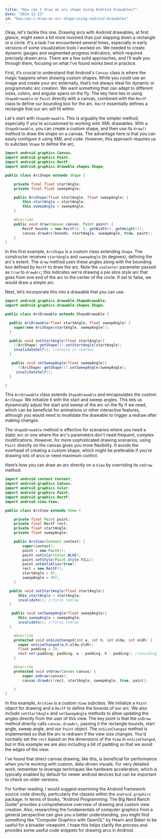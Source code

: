```yaml
---
title: "How can I draw an arc shape using Android drawables?"
date: "2024-12-23"
id: "how-can-i-draw-an-arc-shape-using-android-drawables"
---
```


Okay, let's tackle this one. Drawing arcs with Android drawables, at first glance, might seem a bit more involved than just slapping down a rectangle or a circle. It's a task I’ve encountered several times, especially in early versions of some visualization tools I worked on. We needed to create dynamic gauges and segmented progress indicators, which required precisely drawn arcs. There are a few solid approaches, and I’ll walk you through them, focusing on what I've found works best in practice.

First, it’s crucial to understand that Android's `Canvas` class is where the magic happens when drawing custom shapes. While you *could* use an image and create your arc externally, that’s not always ideal for dynamic or programmatic arc creation. We want something that can adapt to different sizes, colors, and angular spans on the fly. The key here lies in using `ShapeDrawable` or `Paint` directly with a canvas, combined with the `RectF` class to define our bounding box for the arc. `RectF` essentially defines a rectangle that our arc will fit within.

Let's start with `ShapeDrawable`. This is arguably the simpler method, especially if you're accustomed to working with XML drawables. With a `ShapeDrawable`, you can create a custom shape, and then use its `draw()` method to draw the shape on a canvas. The advantage here is that you can easily configure it using XML and code. However, this approach requires us to subclass `Shape` to define the arc.

```java
import android.graphics.Canvas;
import android.graphics.Paint;
import android.graphics.RectF;
import android.graphics.drawable.shapes.Shape;

public class ArcShape extends Shape {

    private final float startAngle;
    private final float sweepAngle;

    public ArcShape(float startAngle, float sweepAngle) {
        this.startAngle = startAngle;
        this.sweepAngle = sweepAngle;
    }

    @Override
    public void draw(Canvas canvas, Paint paint) {
        RectF bounds = new RectF(0, 0, getWidth(), getHeight());
        canvas.drawArc(bounds, startAngle, sweepAngle, true, paint);
    }
}

```

In this first example, `ArcShape` is a custom class extending `Shape`. The constructor receives `startAngle` and `sweepAngle` (in degrees), defining the arc's extent. The `draw` method uses these angles along with the bounding box defined by `RectF` to draw the arc. Note the `useCenter` parameter passed as `true` to `drawArc`; this indicates we're drawing a pie slice style arc that goes from one end of the arc to the center of the circle. If set to false, we would draw a simple arc.

Next, let’s incorporate this into a drawable that you can use.

```java
import android.graphics.drawable.ShapeDrawable;
import android.graphics.drawable.shapes.Shape;

public class ArcDrawable extends ShapeDrawable {

  public ArcDrawable(float startAngle, float sweepAngle) {
    super(new ArcShape(startAngle, sweepAngle));
  }

  public void setStartAngle(float startAngle){
    ((ArcShape) getShape()).setStartAngle(startAngle);
    invalidateSelf(); //ensure it redraws
  }

   public void setSweepAngle(float sweepAngle){
      ((ArcShape) getShape()).setSweepAngle(sweepAngle);
     invalidateSelf();
  }

}
```

This `ArcDrawable` class extends `ShapeDrawable` and encapsulates the custom `ArcShape`. We initialize it with the start and sweep angles. This lets us dynamically adjust the start and sweep of the arc on the fly if we need, which can be beneficial for animations or other interactive features, although you would need to invalidate the drawable to trigger a redraw after making changes.

The `ShapeDrawable` method is effective for scenarios where you need a static arc or one where the arc's parameters don't need frequent, complex modifications. However, for more sophisticated drawing scenarios, using `Paint` directly on the canvas gives you more flexibility. It avoids the overhead of creating a custom shape, which might be preferable if you're drawing lots of arcs or need maximum control.

Here’s how you can draw an arc directly on a `View` by overriding its `onDraw` method.

```java
import android.content.Context;
import android.graphics.Canvas;
import android.graphics.Color;
import android.graphics.Paint;
import android.graphics.RectF;
import android.view.View;

public class ArcView extends View {

    private final Paint paint;
    private final RectF rect;
    private float startAngle;
    private float sweepAngle;

    public ArcView(Context context) {
        super(context);
        paint = new Paint();
        paint.setColor(Color.BLUE);
        paint.setStyle(Paint.Style.FILL);
        paint.setAntiAlias(true);
        rect = new RectF();
        startAngle = 0f;
        sweepAngle = 90f;
    }

  public void setStartAngle(float startAngle){
      this.startAngle = startAngle;
      invalidate(); //force redraw
  }

   public void setSweepAngle(float sweepAngle){
      this.sweepAngle = sweepAngle;
      invalidate(); //force redraw
  }

    @Override
    protected void onSizeChanged(int w, int h, int oldw, int oldh) {
      super.onSizeChanged(w,h,oldw,oldh);
      float padding = 20;
      rect.set(padding, padding, w - padding, h - padding); //avoiding edges
    }

    @Override
    protected void onDraw(Canvas canvas) {
        super.onDraw(canvas);
        canvas.drawArc(rect, startAngle, sweepAngle, true, paint);

    }
}
```

In this example, `ArcView` is a custom `View` subclass. We initialize a `Paint` object for drawing and a `RectF` to define the bounds of our arc. We also include `setStartAngle` and `setSweepAngle` methods to allow updating the angles directly from the user of this view. The key point is that the `onDraw` method directly calls `canvas.drawArc`, passing it the rectangle bounds, start angle, sweep angle, and our `Paint` object. The `onSizeChanged` method is implemented so that the arc is redrawn if the view size changes. You'd normally set the `rect` based on the dimensions of the `View` in `onSizeChanged`, but in this example we are also including a bit of padding so that we avoid the edges of the view.

I've found that direct canvas drawing, like this, is beneficial for performance when you’re working with custom, data-driven visuals. For very detailed work, remember to leverage techniques like hardware acceleration, which is typically enabled by default for newer android devices but can be important to check on older versions.

For further reading, I would suggest examining the Android framework source code directly, particularly the classes within the `android.graphics` package. In terms of books, “Android Programming: The Big Nerd Ranch Guide” provides a comprehensive overview of drawing and custom view creation. Also, researching the fundamentals of computer graphics from a general perspective can give you a better understanding, you might find something like "Computer Graphics with OpenGL" by Hearn and Baker to be useful for a broader viewpoint. I hope this helps clarify the process and provides some useful code snippets for drawing arcs in Android.
